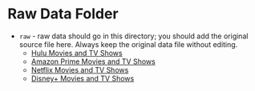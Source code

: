 # Raw Data Folder

- `raw` - raw data should go in this directory; you should add the original source file here. Always keep the original data file without editing.
    - [Hulu Movies and TV Shows](https://www.kaggle.com/datasets/shivamb/hulu-movies-and-tv-shows)
    - [Amazon Prime Movies and TV Shows](https://www.kaggle.com/datasets/shivamb/amazon-prime-movies-and-tv-shows)
    - [Netflix Movies and TV Shows](https://www.kaggle.com/datasets/shivamb/netflix-shows)
    - [Disney+ Movies and TV Shows](https://www.kaggle.com/datasets/shivamb/disney-movies-and-tv-shows)